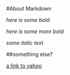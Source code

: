#About Markdown

_here is some bold_

_here is some more bold_

*some italic text*

##something else?

[a link to yahoo](http://yahoo.com)
    
    
    